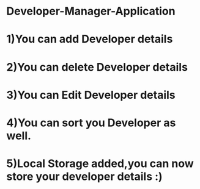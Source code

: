 # Developer-Manager-Application
# 1)You can add Developer details
# 2)You can delete Developer details
# 3)You can Edit Developer details
# 4)You can sort you Developer as well.
# 5)Local Storage added,you can now store your developer details :)
